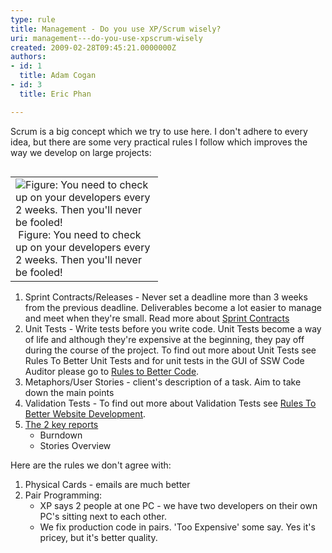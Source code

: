 ```yaml
---
type: rule
title: Management - Do you use XP/Scrum wisely?
uri: management---do-you-use-xpscrum-wisely
created: 2009-02-28T09:45:21.0000000Z
authors:
- id: 1
  title: Adam Cogan
- id: 3
  title: Eric Phan

---
```




<span class='intro'> Scrum is a big concept which we try to use here. I don't adhere to every idea, but there are some very practical rules I follow which improves the way we develop on large projects&#58; 
<br> </span>


  <table align="right">
    <tbody>
        <tr>
            <td width="220"><img class="ms-rteCustom-ImageArea" border="0" alt="Figure&#58; You need to check up on your developers every 2 weeks. Then you'll never be fooled!" src="./ab9491_Anthrax.gif" />&#160;<font class="ms-rteCustom-FigureNormal">Figure&#58; You need to check up on your developers every 2 weeks. Then you'll never be fooled! </font></td>
        </tr>
    </tbody>
</table>
<ol>
    <li>Sprint Contracts/Releases - Never set a deadline more than 3 weeks from the previous deadline. Deliverables become a lot easier to manage and meet when they're small. Read more about&#160;<span><a href="/_layouts/15/FIXUPREDIRECT.ASPX?WebId=3dfc0e07-e23a-4cbb-aac2-e778b71166a2&amp;TermSetId=07da3ddf-0924-4cd2-a6d4-a4809ae20160&amp;TermId=9119c922-1478-49e3-9d7a-903e9bc4be6e">Sprint Contracts</a>​</span> </li>
    <li>Unit Tests - Write tests before you write code. Unit Tests become a way of life and although they're expensive at the beginning, they pay off during the course of the project. To find out more about Unit Tests see Rules To Better Unit Tests and for unit tests in the GUI of SSW Code Auditor please go to <a href="http&#58;//www.ssw.com.au/ssw/Standards/Rules/RulesToBetterRegularExpressions.aspx#testregex">Rules to Better Code</a>. </li>
    <li>Metaphors/User Stories - client's description of a task. Aim to take down the main points </li>
    <li>Validation Tests - To find out more about Validation Tests see <a href="http&#58;//www.ssw.com.au/ssw/Standards/Rules/RulesToBetterWebsitesDevelopment.aspx#ValidateSetup">Rules To Better Website Development</a>. </li>
    <li><span><a href="/_layouts/15/FIXUPREDIRECT.ASPX?WebId=3dfc0e07-e23a-4cbb-aac2-e778b71166a2&amp;TermSetId=07da3ddf-0924-4cd2-a6d4-a4809ae20160&amp;TermId=845e0bac-8c39-4acb-a62d-68b886f5ea2a">The 2 key reports</a></span>
    <ul>
        <li>Burndown </li>
        <li>Stories Overview </li>
    </ul>
    </li>
</ol>
<p>Here are the rules we don't agree with&#58;</p>
<ol>
    <li>Physical Cards - emails are much better</li>
    <li>Pair Programming&#58;
    <ul>
        <li>XP says 2 people at one PC - we have two developers on their own PC's sitting next to each other. </li>
        <li>We fix production code in pairs. 'Too Expensive' some say. Yes it's pricey, but it's better quality. </li>
    </ul>
    </li>
</ol>



